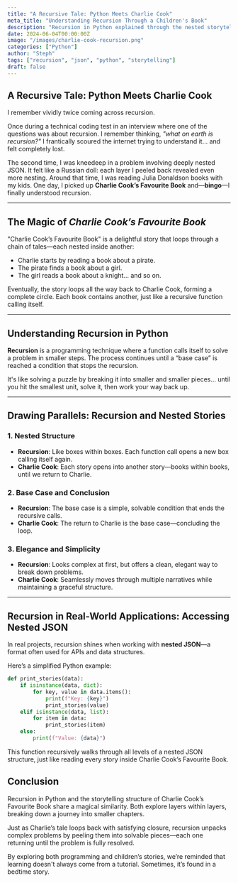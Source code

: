 ```yaml
---
title: "A Recursive Tale: Python Meets Charlie Cook"
meta_title: "Understanding Recursion Through a Children's Book"
description: "Recursion in Python explained through the nested storytelling of Julia Donaldson's 'Charlie Cook’s Favourite Book'."
date: 2024-06-04T00:00:00Z
image: "/images/charlie-cook-recursion.png"
categories: ["Python"]
author: "Steph"
tags: ["recursion", "json", "python", "storytelling"]
draft: false
---
```


## A Recursive Tale: Python Meets Charlie Cook

I remember vividly twice coming across recursion.

Once during a technical coding test in an interview where one of the questions was about recursion. I remember thinking, *"what on earth is recursion?"* I frantically scoured the internet trying to understand it... and felt completely lost.

The second time, I was kneedeep in a problem involving deeply nested JSON. It felt like a Russian doll: each layer I peeled back revealed even more nesting. Around that time, I was reading Julia Donaldson books with my kids. One day, I picked up **Charlie Cook’s Favourite Book** and—**bingo**—I finally understood recursion.

---

## The Magic of *Charlie Cook’s Favourite Book*

"Charlie Cook’s Favourite Book" is a delightful story that loops through a chain of tales—each nested inside another:

- Charlie starts by reading a book about a pirate.  
- The pirate finds a book about a girl.  
- The girl reads a book about a knight... and so on.

Eventually, the story loops all the way back to Charlie Cook, forming a complete circle. Each book contains another, just like a recursive function calling itself.

---

## Understanding Recursion in Python

**Recursion** is a programming technique where a function calls itself to solve a problem in smaller steps. The process continues until a “base case” is reached a condition that stops the recursion.

It's like solving a puzzle by breaking it into smaller and smaller pieces... until you hit the smallest unit, solve it, then work your way back up.

---

## Drawing Parallels: Recursion and Nested Stories

### 1. Nested Structure

- **Recursion**: Like boxes within boxes. Each function call opens a new box calling itself again.
- **Charlie Cook**: Each story opens into another story—books within books, until we return to Charlie.

### 2. Base Case and Conclusion

- **Recursion**: The base case is a simple, solvable condition that ends the recursive calls.
- **Charlie Cook**: The return to Charlie is the base case—concluding the loop.

### 3. Elegance and Simplicity

- **Recursion**: Looks complex at first, but offers a clean, elegant way to break down problems.
- **Charlie Cook**: Seamlessly moves through multiple narratives while maintaining a graceful structure.

---

## Recursion in Real-World Applications: Accessing Nested JSON

In real projects, recursion shines when working with **nested JSON**—a format often used for APIs and data structures.

Here’s a simplified Python example:

```python
def print_stories(data):
    if isinstance(data, dict):
        for key, value in data.items():
            print(f"Key: {key}")
            print_stories(value)
    elif isinstance(data, list):
        for item in data:
            print_stories(item)
    else:
        print(f"Value: {data}")
```

This function recursively walks through all levels of a nested JSON structure, just like reading every story inside Charlie Cook’s Favourite Book.

## Conclusion

Recursion in Python and the storytelling structure of Charlie Cook’s Favourite Book share a magical similarity. Both explore layers within layers, breaking down a journey into smaller chapters.

Just as Charlie’s tale loops back with satisfying closure, recursion unpacks complex problems by peeling them into solvable pieces—each one returning until the problem is fully resolved.

By exploring both programming and children’s stories, we’re reminded that learning doesn't always come from a tutorial. Sometimes, it’s found in a bedtime story.